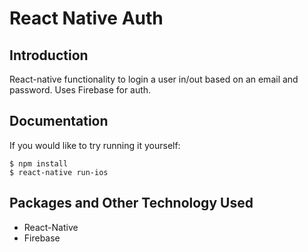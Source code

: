 # React Native Auth

## Introduction
React-native functionality to login a user in/out based on an email and password. Uses Firebase for auth.


## Documentation

If you would like to try running it yourself:

```
$ npm install
$ react-native run-ios
```

## Packages and Other Technology Used

- React-Native
- Firebase
